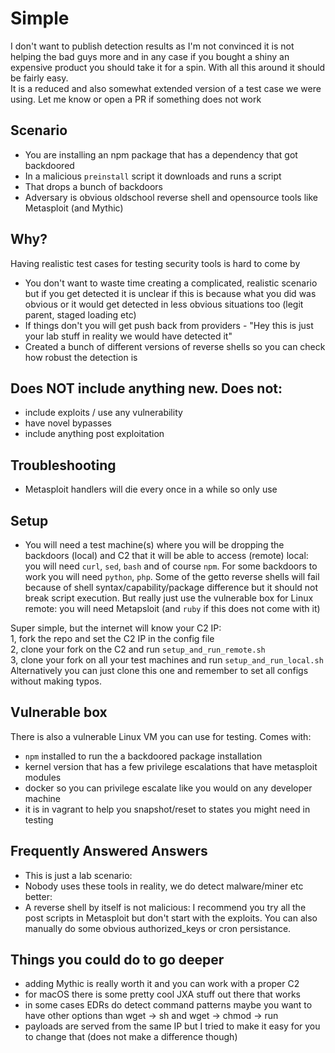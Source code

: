 # Simple 
I don't want to publish detection results as I'm not convinced it is not helping the bad guys more and in any case if you bought a shiny an expensive product you should take it for a spin. With all this around it should be fairly easy.  
It is a reduced and also somewhat extended version of a test case we were using. Let me know or open a PR if something does not work 

## Scenario
- You are installing an npm package that has a dependency that got backdoored
- In a malicious `preinstall` script it downloads and runs a script 
- That drops a bunch of backdoors
- Adversary is obvious oldschool reverse shell and opensource tools like Metasploit (and Mythic)

## Why?
Having realistic test cases for testing security tools is hard to come by
- You don't want to waste time creating a complicated, realistic scenario but if you get detected it is unclear if this is because what you did was obvious or it would get detected in less obvious situations too (legit parent, staged loading etc)
- If things don't you will get push back from providers - "Hey this is just your lab stuff in reality we would have detected it"
- Created a bunch of different versions of reverse shells so you can check how robust the detection is 

## Does NOT include anything new. Does not:
- include exploits / use any vulnerability
- have novel bypasses
- include anything post exploitation

## Troubleshooting
- Metasploit handlers will die every once in a while so only use

## Setup
- You will need a test machine(s) where you will be dropping the backdoors (local) and C2 that it will be able to access (remote)
local: you will need `curl`, `sed`, `bash` and of course `npm`. For some backdoors to work you will need `python`, `php`. Some of the getto reverse shells will fail because of shell syntax/capability/package difference but it should not break script execution. But really just use the vulnerable box for Linux
remote: you will need Metapsloit (and `ruby` if this does not come with it)

Super simple, but the internet will know your C2 IP:  
1, fork the repo and set the C2 IP in the config file  
2, clone your fork on the C2 and run `setup_and_run_remote.sh`  
3, clone your fork on all your test machines and run `setup_and_run_local.sh`  
Alternatively you can just clone this one and remember to set all configs without making typos. 

## Vulnerable box
There is also a vulnerable Linux VM you can use for testing. Comes with: 
- `npm` installed to run the a backdoored package installation
- kernel version that has a few privilege escalations that have metasploit modules
- docker so you can privilege escalate like you would on any developer machine
- it is in vagrant to help you snapshot/reset to states you might need in testing

## Frequently Answered Answers
- This is just a lab scenario:
- Nobody uses these tools in reality, we do detect malware/miner etc better: 
- A reverse shell by itself is not malicious: I recommend you try all the post scripts in Metasploit but don't start with the exploits. You can also manually do some obvious authorized_keys or cron persistance.

## Things you could do to go deeper
- adding Mythic is really worth it and you can work with a proper C2
- for macOS there is some pretty cool JXA stuff out there that works
- in some cases EDRs do detect command patterns maybe you want to have other options than wget -> sh and wget -> chmod -> run 
- payloads are served from the same IP but I tried to make it easy for you to change that (does not make a difference though)
